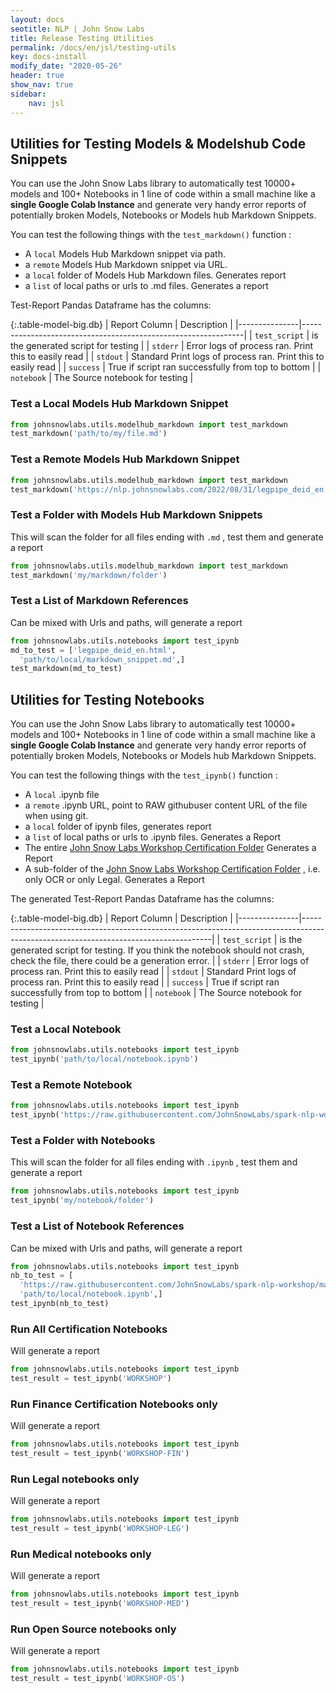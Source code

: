 ```yaml
---
layout: docs
seotitle: NLP | John Snow Labs
title: Release Testing Utilities
permalink: /docs/en/jsl/testing-utils
key: docs-install
modify_date: "2020-05-26"
header: true
show_nav: true
sidebar:
    nav: jsl
---
```


## Utilities for Testing Models & Modelshub Code Snippets

<div class="main-docs" markdown="1"><div class="h3-box" markdown="1">

You can use the John Snow Labs library to automatically test 10000+ models and 100+ Notebooks in 1 line of code within
a small machine like a **single Google Colab Instance** and generate very handy error reports of potentially broken Models, Notebooks or Models hub Markdown Snippets.

You can test the following things with the `test_markdown()` function :

- A `local` Models Hub Markdown snippet via path.
- a `remote` Models Hub Markdown snippet via URL.
- a `local` folder of Models Hub Markdown files. Generates report
- a `list`  of local paths or urls to .md files. Generates a report

Test-Report Pandas Dataframe has the columns:

{:.table-model-big.db}
| Report Column | Description                                                   | 
|---------------|---------------------------------------------------------------|
| `test_script` | is the generated script for testing                           |
| `stderr`      | Error logs of process ran. Print this to easily read          |
| `stdout`      | Standard Print logs of process ran. Print this to easily read |
| `success`     | True if script ran successfully from top to bottom            |
| `notebook`    | The Source notebook for testing                               |

</div><div class="h3-box" markdown="1">

### Test a Local Models Hub Markdown Snippet

```python
from johnsnowlabs.utils.modelhub_markdown import test_markdown
test_markdown('path/to/my/file.md')
```

</div><div class="h3-box" markdown="1">

### Test a Remote Models Hub Markdown Snippet

```python
from johnsnowlabs.utils.modelhub_markdown import test_markdown
test_markdown('https://nlp.johnsnowlabs.com/2022/08/31/legpipe_deid_en.html')
```

</div><div class="h3-box" markdown="1">

### Test a Folder with Models Hub Markdown Snippets
This will scan the folder for all files ending with `.md` , test them and generate a report
```python
from johnsnowlabs.utils.modelhub_markdown import test_markdown
test_markdown('my/markdown/folder')
```

</div><div class="h3-box" markdown="1">

### Test a List of Markdown References
Can be mixed with Urls and paths, will generate a report
```python
from johnsnowlabs.utils.notebooks import test_ipynb
md_to_test = ['legpipe_deid_en.html',
  'path/to/local/markdown_snippet.md',]
test_markdown(md_to_test)
```

</div><div class="h3-box" markdown="1">

## Utilities for Testing Notebooks

You can use the John Snow Labs library to automatically test 10000+ models and 100+ Notebooks in 1 line of code within
a small machine like a **single Google Colab Instance** and generate very handy error reports of potentially broken Models, Notebooks or Models hub Markdown Snippets.

You can test the following things with the `test_ipynb()` function :


- A `local` .ipynb file
- a `remote` .ipynb URL, point to RAW githubuser content URL of the file when using git.
- a `local` folder of ipynb files, generates report
- a `list` of local paths or urls to .ipynb files. Generates a Report
- The entire [John Snow Labs Workshop Certification Folder](https://github.com/JohnSnowLabs/spark-nlp-workshop/tree/master/tutorials/Certification_Trainings) Generates a Report
- A sub-folder of the [John Snow Labs Workshop Certification Folder](https://github.com/JohnSnowLabs/spark-nlp-workshop/tree/master/tutorials/Certification_Trainings) , i.e. only OCR or only Legal. Generates a Report


The generated Test-Report Pandas Dataframe has the columns:

{:.table-model-big.db}
| Report Column | Description                                                                                                                         | 
|---------------|-------------------------------------------------------------------------------------------------------------------------------------|
| `test_script` | is the generated script for testing. If you think the notebook should not crash, check the file, there could be a generation error. |
| `stderr`      | Error logs of process ran. Print this to easily read                                                                                |
| `stdout`      | Standard Print logs of process ran. Print this to easily read                                                                       |
| `success`     | True if script ran successfully from top to bottom                                                                                  |
| `notebook`    | The Source notebook for testing                                                                                                     |

</div><div class="h3-box" markdown="1">

### Test a Local Notebook

```python
from johnsnowlabs.utils.notebooks import test_ipynb
test_ipynb('path/to/local/notebook.ipynb')
```

</div><div class="h3-box" markdown="1">

### Test a Remote Notebook

```python
from johnsnowlabs.utils.notebooks import test_ipynb
test_ipynb('https://raw.githubusercontent.com/JohnSnowLabs/spark-nlp-workshop/master/tutorials/Certification_Trainings/Healthcare/5.Spark_OCR.ipynb',)
```

</div><div class="h3-box" markdown="1">

### Test a Folder with Notebooks
This will scan the folder for all files ending with `.ipynb` , test them and generate a report
```python
from johnsnowlabs.utils.notebooks import test_ipynb
test_ipynb('my/notebook/folder')
```

</div><div class="h3-box" markdown="1">

### Test a List of Notebook References
Can be mixed with Urls and paths, will generate a report
```python
from johnsnowlabs.utils.notebooks import test_ipynb
nb_to_test = [
  'https://raw.githubusercontent.com/JohnSnowLabs/spark-nlp-workshop/master/tutorials/Certification_Trainings/Healthcare/5.Spark_OCR.ipynb',
  'path/to/local/notebook.ipynb',]
test_ipynb(nb_to_test)
```

</div><div class="h3-box" markdown="1">

### Run All Certification Notebooks
Will generate a report
```python
from johnsnowlabs.utils.notebooks import test_ipynb
test_result = test_ipynb('WORKSHOP')
```

</div><div class="h3-box" markdown="1">

### Run Finance Certification Notebooks only
Will generate a report
```python
from johnsnowlabs.utils.notebooks import test_ipynb
test_result = test_ipynb('WORKSHOP-FIN')
```

</div><div class="h3-box" markdown="1">

### Run Legal notebooks only
Will generate a report
```python
from johnsnowlabs.utils.notebooks import test_ipynb
test_result = test_ipynb('WORKSHOP-LEG')
```

</div><div class="h3-box" markdown="1">

### Run Medical notebooks only
Will generate a report
```python
from johnsnowlabs.utils.notebooks import test_ipynb
test_result = test_ipynb('WORKSHOP-MED')
```

</div><div class="h3-box" markdown="1">

### Run Open Source notebooks only
Will generate a report
```python
from johnsnowlabs.utils.notebooks import test_ipynb
test_result = test_ipynb('WORKSHOP-OS')
```

</div></div>